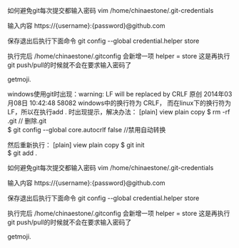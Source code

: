 如何避免git每次提交都输入密码
vim /home/chinaestone/.git-credentials

输入内容
https://{username}:{password}@github.com

保存退出后执行下面命令
git config --global credential.helper store

执行完后
/home/chinaestone/.gitconfig 会新增一项
helper = store
这是再执行git push/pull的时候就不会在要求输入密码了


getmoji.



windows使用git时出现：warning: LF will be replaced by CRLF
原创 2014年03月08日 10:42:48 58082
windows中的换行符为 CRLF， 而在linux下的换行符为LF，所以在执行add . 时出现提示，解决办法：
[plain] view plain copy
$ rm -rf .git  // 删除.git  
$ git config --global core.autocrlf false  //禁用自动转换    

然后重新执行：
[plain] view plain copy
$ git init    
$ git add .  

如何避免git每次提交都输入密码
vim /home/chinaestone/.git-credentials

输入内容
https://{username}:{password}@github.com

保存退出后执行下面命令
git config --global credential.helper store

执行完后
/home/chinaestone/.gitconfig 会新增一项
helper = store
这是再执行git push/pull的时候就不会在要求输入密码了


getmoji.